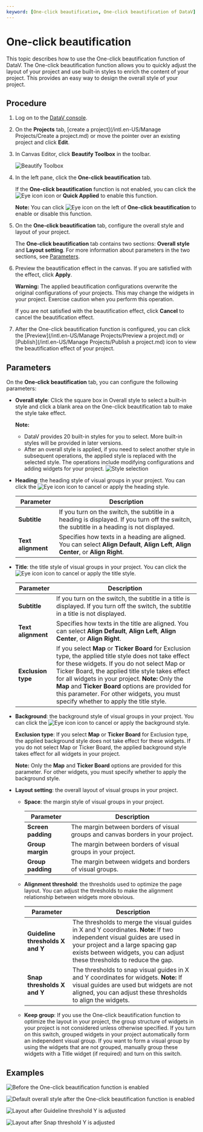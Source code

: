 ```yaml
---
keyword: [One-click beautification, One-click beautification of DataV]
---
```


# One-click beautification

This topic describes how to use the One-click beautification function of DataV. The One-click beautification function allows you to quickly adjust the layout of your project and use built-in styles to enrich the content of your project. This provides an easy way to design the overall style of your project.

## Procedure

1.  Log on to the [DataV console](https://datav.alibabacloud.com/).

2.  On the **Projects** tab, [create a project](/intl.en-US/Manage Projects/Create a project.md) or move the pointer over an existing project and click **Edit**.

3.  In Canvas Editor, click **Beautify Toolbox** in the toolbar.

    ![Beautify Toolbox](https://static-aliyun-doc.oss-accelerate.aliyuncs.com/assets/img/en-US/7435117951/p93745.png)

4.  In the left pane, click the **One-click beautification** tab.

    If the **One-click beautification** function is not enabled, you can click the ![Eye icon](https://static-aliyun-doc.oss-accelerate.aliyuncs.com/assets/img/en-US/7435117951/p98501.jpg) icon or **Quick Applied** to enable this function.

    **Note:** You can click ![Eye icon](https://static-aliyun-doc.oss-accelerate.aliyuncs.com/assets/img/en-US/7435117951/p98499.jpg) on the left of **One-click beautification** to enable or disable this function.

5.  On the **One-click beautification** tab, configure the overall style and layout of your project.

    The **One-click beautification** tab contains two sections: **Overall style** and **Layout setting**. For more information about parameters in the two sections, see [Parameters](#section_dsx_7d7_iog).

6.  Preview the beautification effect in the canvas. If you are satisfied with the effect, click **Apply**.

    **Warning:** The applied beautification configurations overwrite the original configurations of your projects. This may change the widgets in your project. Exercise caution when you perform this operation.

    If you are not satisfied with the beautification effect, click **Cancel** to cancel the beautification effect.

7.  After the One-click beautification function is configured, you can click the [Preview](/intl.en-US/Manage Projects/Preview a project.md) or [Publish](/intl.en-US/Manage Projects/Publish a project.md) icon to view the beautification effect of your project.


## Parameters

On the **One-click beautification** tab, you can configure the following parameters:

-   **Overall style**: Click the square box in Overall style to select a built-in style and click a blank area on the One-click beautification tab to make the style take effect.

    **Note:**

    -   DataV provides 20 built-in styles for you to select. More built-in styles will be provided in later versions.
    -   After an overall style is applied, if you need to select another style in subsequent operations, the applied style is replaced with the selected style. The operations include modifying configurations and adding widgets for your project.
    ![Style selection](https://static-aliyun-doc.oss-accelerate.aliyuncs.com/assets/img/en-US/3715501161/p100073.png)

-   **Heading**: the heading style of visual groups in your project. You can click the ![Eye icon](https://static-aliyun-doc.oss-accelerate.aliyuncs.com/assets/img/en-US/3715501161/p93768.jpg) icon to cancel or apply the heading style.

    |Parameter|Description|
    |---------|-----------|
    |**Subtitle**|If you turn on the switch, the subtitle in a heading is displayed. If you turn off the switch, the subtitle in a heading is not displayed.|
    |**Text alignment**|Specifies how texts in a heading are aligned. You can select **Align Default**, **Align Left**, **Align Center**, or **Align Right**.|

-   **Title**: the title style of visual groups in your project. You can click the ![Eye icon](https://static-aliyun-doc.oss-accelerate.aliyuncs.com/assets/img/en-US/3715501161/p93768.jpg) icon to cancel or apply the title style.

    |Parameter|Description|
    |---------|-----------|
    |**Subtitle**|If you turn on the switch, the subtitle in a title is displayed. If you turn off the switch, the subtitle in a title is not displayed.|
    |**Text alignment**|Specifies how texts in the title are aligned. You can select **Align Default**, **Align Left**, **Align Center**, or **Align Right**.|
    |**Exclusion type**|If you select **Map** or **Ticker Board** for Exclusion type, the applied title style does not take effect for these widgets. If you do not select Map or Ticker Board, the applied title style takes effect for all widgets in your project. **Note:** Only the **Map** and **Ticker Board** options are provided for this parameter. For other widgets, you must specify whether to apply the title style. |

-   **Background**: the background style of visual groups in your project. You can click the ![Eye icon](https://static-aliyun-doc.oss-accelerate.aliyuncs.com/assets/img/en-US/3715501161/p93768.jpg) icon to cancel or apply the background style.

    **Exclusion type**: If you select **Map** or **Ticker Board** for Exclusion type, the applied background style does not take effect for these widgets. If you do not select Map or Ticker Board, the applied background style takes effect for all widgets in your project.

    **Note:** Only the **Map** and **Ticker Board** options are provided for this parameter. For other widgets, you must specify whether to apply the background style.

-   **Layout setting**: the overall layout of visual groups in your project.
    -   **Space**: the margin style of visual groups in your project.

        |Parameter|Description|
        |---------|-----------|
        |**Screen padding**|The margin between borders of visual groups and canvas borders in your project.|
        |**Group margin**|The margin between borders of visual groups in your project.|
        |**Group padding**|The margin between widgets and borders of visual groups.|

    -   **Alignment threshold**: the thresholds used to optimize the page layout. You can adjust the thresholds to make the alignment relationship between widgets more obvious.

        |Parameter|Description|
        |---------|-----------|
        |**Guideline thresholds X and Y**|The thresholds to merge the visual guides in X and Y coordinates. **Note:** If two independent visual guides are used in your project and a large spacing gap exists between widgets, you can adjust these thresholds to reduce the gap. |
        |**Snap thresholds X and Y**|The thresholds to snap visual guides in X and Y coordinates for widgets. **Note:** If visual guides are used but widgets are not aligned, you can adjust these thresholds to align the widgets. |

    -   **Keep group**: If you use the One-click beautification function to optimize the layout in your project, the group structure of widgets in your project is not considered unless otherwise specified. If you turn on this switch, grouped widgets in your project automatically form an independent visual group. If you want to form a visual group by using the widgets that are not grouped, manually group these widgets with a Title widget \(if required\) and turn on this switch.

## Examples

![Before the One-click beautification function is enabled](../images/p94001.png "Before the One-click beautification function is enabled")

![Default overall style after the One-click beautification function is enabled](../images/p94002.png "Default overall style after the One-click beautification function is enabled")

![Layout after Guideline threshold Y is adjusted](../images/p94003.png "Layout after Guideline threshold Y is adjusted")

![Layout after Snap threshold Y is adjusted](../images/p94005.png "Layout after Snap threshold Y is adjusted")


